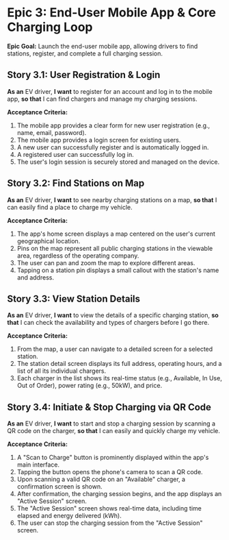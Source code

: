 # Epic 3: End-User Mobile App & Core Charging Loop

**Epic Goal:** Launch the end-user mobile app, allowing drivers to find stations, register, and complete a full charging session.

## Story 3.1: User Registration & Login
**As an** EV driver,
**I want** to register for an account and log in to the mobile app,
**so that** I can find chargers and manage my charging sessions.

**Acceptance Criteria:**
1. The mobile app provides a clear form for new user registration (e.g., name, email, password).
2. The mobile app provides a login screen for existing users.
3. A new user can successfully register and is automatically logged in.
4. A registered user can successfully log in.
5. The user's login session is securely stored and managed on the device.

## Story 3.2: Find Stations on Map
**As an** EV driver,
**I want** to see nearby charging stations on a map,
**so that** I can easily find a place to charge my vehicle.

**Acceptance Criteria:**
1. The app's home screen displays a map centered on the user's current geographical location.
2. Pins on the map represent all public charging stations in the viewable area, regardless of the operating company.
3. The user can pan and zoom the map to explore different areas.
4. Tapping on a station pin displays a small callout with the station's name and address.

## Story 3.3: View Station Details
**As an** EV driver,
**I want** to view the details of a specific charging station,
**so that** I can check the availability and types of chargers before I go there.

**Acceptance Criteria:**
1. From the map, a user can navigate to a detailed screen for a selected station.
2. The station detail screen displays its full address, operating hours, and a list of all its individual chargers.
3. Each charger in the list shows its real-time status (e.g., Available, In Use, Out of Order), power rating (e.g., 50kW), and price.

## Story 3.4: Initiate & Stop Charging via QR Code
**As an** EV driver,
**I want** to start and stop a charging session by scanning a QR code on the charger,
**so that** I can easily and quickly charge my vehicle.

**Acceptance Criteria:**
1. A "Scan to Charge" button is prominently displayed within the app's main interface.
2. Tapping the button opens the phone's camera to scan a QR code.
3. Upon scanning a valid QR code on an "Available" charger, a confirmation screen is shown.
4. After confirmation, the charging session begins, and the app displays an "Active Session" screen.
5. The "Active Session" screen shows real-time data, including time elapsed and energy delivered (kWh).
6. The user can stop the charging session from the "Active Session" screen.